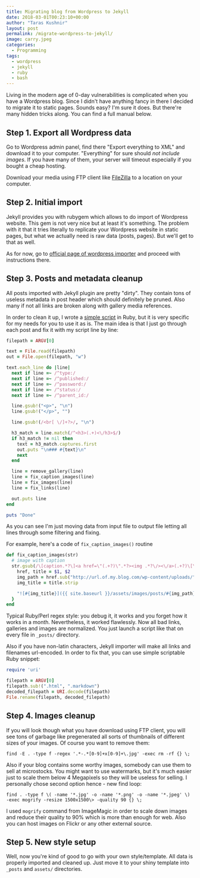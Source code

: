 ```yaml
---
title: Migrating blog from Wordpress to Jekyll
date: 2018-03-01T00:23:10+00:00
author: "Taras Kushnir"
layout: post
permalink: /migrate-wordpress-to-jekyll/
image: carry.jpeg
categories:
  - Programming
tags:
  - wordpress
  - jekyll
  - ruby
  - bash
---
```


Living in the modern age of 0-day vulnerabilities is complicated when you have a Wordpress blog. Since I didn't have anything fancy in there I decided to migrate it to static pages. Sounds easy? I'm sure it does. But there're many hidden tricks along. You can find a full manual below.

<!--more-->

## Step 1. Export all Wordpress data

Go to Wordpress admin panel, find there "Export everything to XML" and download it to your computer. "Everything" for sure should _not include images_. If you have many of them, your server will timeout especially if you bought a cheap hosting.

Download your media using FTP client like [FileZilla](https://filezilla-project.org/) to a location on your computer.

## Step 2. Initial import

Jekyll provides you with rubygem which allows to do import of Wordpress website. This gem is not very nice but at least it's something. The problem with it that it tries literally to replicate your Wordpress website in static pages, but what we actually need is raw data (posts, pages). But we'll get to that as well.

As for now, go to [official page of wordpress importer](http://import.jekyllrb.com/docs/wordpressdotcom/) and proceed with instructions there.

## Step 3. Posts and metadata cleanup

All posts imported with Jekyll plugin are pretty "dirty". They contain tons of useless metadata in post header which should definitely be pruned. Also many if not all links are broken along with gallery media references.

In order to clean it up, I wrote a [simple script](https://github.com/ribtoks/heap/blob/master/scripts/fix_jekyll_post.rb) in Ruby, but it is very specific for my needs for you to use it as is. The main idea is that I just go through each post and fix it with my script line by line:

```ruby
filepath = ARGV[0]

text = File.read(filepath)
out = File.open(filepath, "w")

text.each_line do |line|
  next if line =~ /^type:/
  next if line =~ /^published:/
  next if line =~ /^password:/
  next if line =~ /^status:/
  next if line =~ /^parent_id:/

  line.gsub!("<p>", "\n")
  line.gsub!("</p>", "")

  line.gsub!(/<br[ \/]+?>/, "\n")

  h3_match = line.match(/^<h3>(.+)<\/h3>$/)
  if h3_match != nil then
    text = h3_match.captures.first
    out.puts "\n### #{text}\n"
    next
  end

  line = remove_gallery(line)
  line = fix_caption_images(line)
  line = fix_images(line)
  line = fix_links(line)

  out.puts line
end

puts "Done"
```

As you can see I'm just moving data from input file to output file letting all lines through some filtering and fixing.

For example, here's a code of `fix_caption_images()` routine

```ruby
def fix_caption_images(str)
  # image with caption
  str.gsub(/\[caption.*?\]<a href=\"(.+?)\".*?><img .*?\/><\/a>(.+?)\[\/caption\]/) { |match|
    href, title = $1, $2
    img_path = href.sub("http://url.of.my.blog.com/wp-content/uploads/", "")
    img_title = title.strip

    "![#{img_title}]({{ site.baseurl }}/assets/images/posts/#{img_path})\n*#{img_title}*"
  }
end
```

Typical Ruby/Perl regex style: you debug it, it works and you forget how it works in a month. Nevertheless, it worked flawlessly. Now all bad links, galleries and images are normalized. You just launch a script like that on every file in `_posts/` directory.

Also if you have non-latin characters, Jekyll importer will make all links and filenames url-encoded. In order to fix that, you can use simple scriptable Ruby snippet:

```ruby
require 'uri'

filepath = ARGV[0]
filepath.sub!(".html", ".markdown")
decoded_filepath = URI.decode(filepath)
File.rename(filepath, decoded_filepath)
```

## Step 4. Images cleanup

If you will look though what you have download using FTP client, you will see tons of garbage like pregenerated all sorts of thumbnails of different sizes of your images. Of course you want to remove them:

```
find -E . -type f -regex '.*-.*[0-9]+x[0-9]+\.jpg' -exec rm -rf {} \;
```

Also if your blog contains some worthy images, somebody can use them to sell at microstocks. You might want to use watermarks, but it's much easier just to scale them below 4 Megapixels so they will be useless for selling. I personally chose second option hence - new find loop:

```
find . -type f \( -name '*.jpg' -o -name '*.png' -o -name '*.jpeg' \) -exec mogrify -resize 1500x1500\> -quality 90 {} \;
```

I used `mogrify` command from ImageMagic in order to scale down images and reduce their quality to 90% which is more than enough for web. Also you can host images on Flickr or any other external source.

## Step 5. New style setup

Well, now you're kind of good to go with your own style/template. All data is properly imported and cleaned up. Just move it to your shiny template into `_posts` and `assets/` directories.